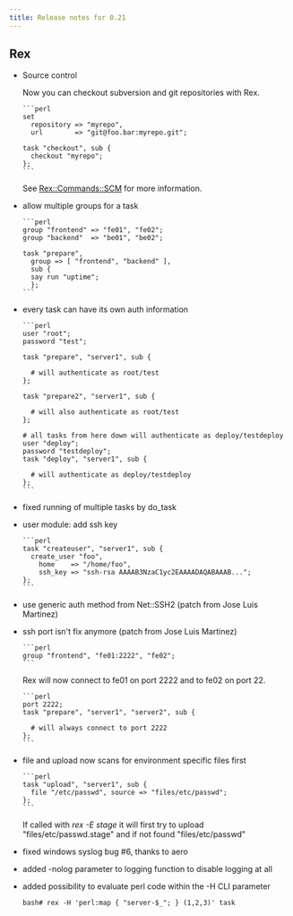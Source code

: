 ```yaml
---
title: Release notes for 0.21
---
```


## Rex

-   Source control

    Now you can checkout subversion and git repositories with Rex.

        ```perl
        set
          repository => "myrepo",
          url        => "git@foo.bar:myrepo.git";

        task "checkout", sub {
          checkout "myrepo";
        };
        ```

    See [Rex::Commands::SCM](/api/Rex/Commands/SCM.pm.html) for more information.

-   allow multiple groups for a task

        ```perl
        group "frontend" => "fe01", "fe02";
        group "backend"  => "be01", "be02";

        task "prepare",
          group => [ "frontend", "backend" ],
          sub {
          say run "uptime";
          };
        ```

-   every task can have its own auth information

        ```perl
        user "root";
        password "test";

        task "prepare", "server1", sub {

          # will authenticate as root/test
        };

        task "prepare2", "server1", sub {

          # will also authenticate as root/test
        };

        # all tasks from here down will authenticate as deploy/testdeploy
        user "deploy";
        password "testdeploy";
        task "deploy", "server1", sub {

          # will authenticate as deploy/testdeploy
        };
        ```

-   fixed running of multiple tasks by do\_task

-   user module: add ssh key

        ```perl
        task "createuser", "server1", sub {
          create_user "foo",
            home    => "/home/foo",
            ssh_key => "ssh-rsa AAAAB3NzaC1yc2EAAAADAQABAAAB...";
        };
        ```

-   use generic auth method from Net::SSH2 (patch from Jose Luis Martinez)

-   ssh port isn't fix anymore (patch from Jose Luis Martinez)

        ```perl
        group "frontend", "fe01:2222", "fe02";
        ```

    Rex will now connect to fe01 on port 2222 and to fe02 on port 22.

        ```perl
        port 2222;
        task "prepare", "server1", "server2", sub {

          # will always connect to port 2222
        };
        ```

-   file and upload now scans for environment specific files first

        ```perl
        task "upload", "server1", sub {
          file "/etc/passwd", source => "files/etc/passwd";
        };
        ```

    If called with *rex -E stage* it will first try to upload "files/etc/passwd.stage" and if not found "files/etc/passwd"

-   fixed windows syslog bug \#6, thanks to aero

-   added -nolog parameter to logging function to disable logging at all

-   added possibility to evaluate perl code within the -H CLI parameter

        bash# rex -H 'perl:map { "server-$_"; } (1,2,3)' task


